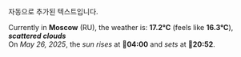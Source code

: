 
자동으로 추가된 텍스트입니다.

<!--START_SECTION:weather:moscow-->
Currently in **Moscow** (RU), the weather is: **17.2°C** (feels like **16.3°C**), ***scattered clouds***<br/>
On *May 26, 2025*, the *sun rises* at 🌅**04:00** and *sets* at 🌇**20:52**.
<!--END_SECTION:weather-->
